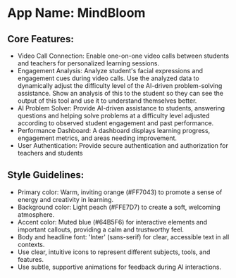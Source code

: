 # **App Name**: MindBloom

## Core Features:

- Video Call Connection: Enable one-on-one video calls between students and teachers for personalized learning sessions.
- Engagement Analysis: Analyze student's facial expressions and engagement cues during video calls.  Use the analyzed data to dynamically adjust the difficulty level of the AI-driven problem-solving assistance. Show an analysis of this to the student so they can see the output of this tool and use it to understand themselves better.
- AI Problem Solver: Provide AI-driven assistance to students, answering questions and helping solve problems at a difficulty level adjusted according to observed student engagement and past performance.
- Performance Dashboard: A dashboard displays learning progress, engagement metrics, and areas needing improvement.
- User Authentication: Provide secure authentication and authorization for teachers and students

## Style Guidelines:

- Primary color: Warm, inviting orange (#FF7043) to promote a sense of energy and creativity in learning.
- Background color: Light peach (#FFE7D7) to create a soft, welcoming atmosphere.
- Accent color: Muted blue (#64B5F6) for interactive elements and important callouts, providing a calm and trustworthy feel.
- Body and headline font: 'Inter' (sans-serif) for clear, accessible text in all contexts.
- Use clear, intuitive icons to represent different subjects, tools, and features.
- Use subtle, supportive animations for feedback during AI interactions.
